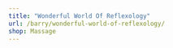 ```yaml
---
title: "Wonderful World Of Reflexology"
url: /barry/wonderful-world-of-reflexology/
shop: Massage
---
```

